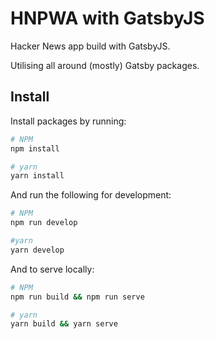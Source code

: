 # HNPWA with GatsbyJS
Hacker News app build with GatsbyJS.

Utilising all around (mostly) Gatsby packages.

## Install

Install packages by running:
```sh
# NPM
npm install

# yarn
yarn install
```

And run the following for development:
```sh
# NPM
npm run develop

#yarn
yarn develop
```

And to serve locally:
```sh
# NPM
npm run build && npm run serve

# yarn
yarn build && yarn serve
```

